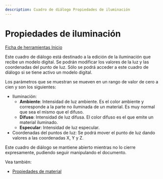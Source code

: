 ```yaml
---
description: Cuadro de diálogo Propiedades de iluminación
---
```


# Propiedades de iluminación

[Ficha de herramientas Inicio](../fichas-de-herramientas/untitled-251/)

Este cuadro de diálogo está destinado a la edición de la iluminación que recibe un modelo digital. Se podrán modificar los valores de la luz y las coordenadas del punto de luz. Sólo se podrá acceder a este cuadro de diálogo si se tiene activo un modelo digital.

Los parámetros que se muestran se mueven en un rango de valor de cero a cien y son los siguientes:

* Iluminación:
  * **Ambiente**: Intensidad de luz ambiente. Es el color ambiente y corresponde a la parte no iluminada de un material. Es muy normal que sea el mismo que el difuso.
  * **Difuso**: Intensidad de luz difusa. El color difuso es el que emite un material iluminado.
  * **Especular**: Intensidad de luz especular.
* Coordenadas del puntos de luz: Se podrá mover el punto de luz dando valores a las coordenadas X, Y y Z.

Este cuadro de diálogo se mantiene abierto mientras no lo cierre expresamente, pudiendo seguir manipulando el documento.

Vea también:

* [Propiedades de material](untitled-158.md)

